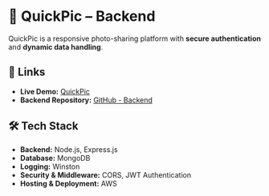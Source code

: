 # 📸 QuickPic – Backend

QuickPic is a responsive photo-sharing platform with **secure authentication** and **dynamic data handling**.

## 🔗 Links

- **Live Demo:** [QuickPic](https://iresta.rest/sign-in)
- **Backend Repository:** [GitHub - Backend](https://github.com/wunder-frau/pet_backend)

## 🛠️ Tech Stack

- **Backend:** Node.js, Express.js
- **Database:** MongoDB
- **Logging:** Winston
- **Security & Middleware:** CORS, JWT Authentication
- **Hosting & Deployment:** AWS
